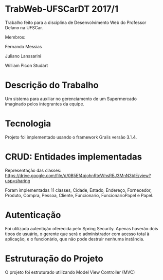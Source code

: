 # TrabWeb-UFSCarDT 2017/1
Trabalho feito para a disciplina de Desenvolvimento Web do Professor Delano na UFSCar.

Membros: 

Fernando Messias

Juliano Lanssarini

William Picon Studart

# Descrição do Trabalho

Um sistema para auxiliar no gerenciamento de um Supermercado imaginado pelos integrantes da equipe.

# Tecnologia

Projeto foi implementado usando o framework Grails versão 3.1.4.

# CRUD: Entidades implementadas

Representação das classes: https://drive.google.com/file/d/0B5Ef4qjohnRteWhsREJ3MnN3blE/view?usp=sharing

Foram implementadas 11 classes, Cidade, Estado, Endereço, Fornecedor, Produto, Compra, Pessoa, Cliente, Funcionario, FuncionarioPapel e Papel.

# Autenticação

Foi utilizada autentição oferecida pelo Spring Security. Apenas haverão dois tipos de usuário, o gerente que será o administrador com acesso total à aplicação, e o funcionário, que não pode destruir nenhuma instância.

# Estruturação do Projeto

O projeto foi estruturado utilizando Model View Controller (MVC)
